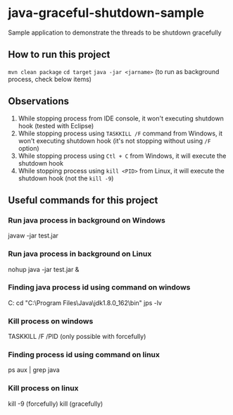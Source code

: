 # java-graceful-shutdown-sample
Sample application to demonstrate the threads to be shutdown gracefully

## How to run this project
`mvn clean package`
`cd target`
`java -jar <jarname>` (to run as background process, check below items)

## Observations
1. While stopping process from IDE console, it won't executing shutdown hook (tested with Eclipse)
2. While stopping process using `TASKKILL /F` command from Windows, it won't executing shutdown hook (it's not stopping without using `/F` option)
3. While stopping process using `Ctl + C` from Windows, it will execute the shutdown hook
4. While stopping process using `kill <PID>` from Linux, it will execute the shutdown hook (not the `kill -9`)

## Useful commands for this project

### Run java process in background on Windows
javaw -jar test.jar

### Run java process in background on Linux
nohup java -jar test.jar &

### Finding java process id using command on windows
C:
cd "C:\Program Files\Java\jdk1.8.0_162\bin"
jps -lv

### Kill process on windows
TASKKILL /F /PID <pid> (only possible with forcefully)

### Finding process id using command on linux
ps aux | grep java

### Kill process on linux 
kill -9 <pid> (forcefully)
kill <pid> (gracefully)
